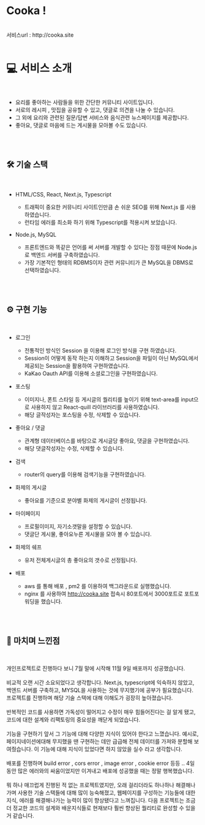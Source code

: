 # Cooka !
<br/>
서비스url : http://cooka.site

<br/>
<br/>

#   💻 서비스 소개 

<br/>

 - 요리를 좋아하는 사람들을 위한 간단한 커뮤니티 사이트입니다.  
 - 서로의 레시피 , 맛집을 공유할 수 있고, 댓글로 의견을 나눌 수 있습니다. 
 - 그 외에 요리와 관련된 질문/답변 서비스와 음식관련 뉴스페이지를 제공합니다.
 - 좋아요, 댓글로 마음에 드는 게시물을 모아볼 수도 있습니다.

<br/>
<br/>

##   🛠️ 기술 스택

<br/>

-  HTML/CSS, React, Next.js, Typescript
    -  트래픽이 중요한 커뮤니티 사이트인만큼 손 쉬운 SEO를 위해 Next.js 를 사용하였습니다.
    -  런타임 에러를 최소화 하기 위해 Typescript를 적용시켜 보았습니다.

-  Node.js, MySQL
    -  프론트엔드와 똑같은 언어를 써 서버를 개발할 수 있다는 장점 때문에 Node.js로 백엔드 서버를 구축하였습니다.
    -  가장 기본적인 형태의 RDBMS이자 관련 커뮤니티가 큰 MySQL을 DBMS로 선택하였습니다.
 
<br/>
<br/>

##   ⚙️ 구현 기능

<br/>

-   로그인
    -   전통적인 방식인 Session 을 이용해 로그인 방식을 구현 하였습니다.
    -   Session이 어떻게 동작 하는지 이해하고 Session을 파일이 아닌 MySQL에서 제공되는 Session을 활용하여 구현하였습니다.
    -   KaKao Oauth API를 이용해 소셜로그인을 구현하였습니다.

-   포스팅
    -   이미지나, 폰트 스타일 등 게시글의 퀄리티를 높이기 위해 text-area를 input으로 사용하지 않고 React-quill 라이브러리를 사용하였습니다.
    -   해당 글작성자는 포스팅을 수정, 삭제할 수 있습니다.
-   좋아요 / 댓글
    -   관계형 데이터베이스를 바탕으로 게시글당 좋아요, 댓글을 구현하였습니다.
    -   해당 댓글작성자는 수정, 삭제할 수 있습니다.
-   검색
    -   router의 query를 이용해 검색기능을 구현하였습니다.
-   화제의 게시글
    -   좋아요를 기준으로 분야별 화제의 게시글이 선정됩니다.
-   마이페이지
    -   프로필이미지, 자기소갯말을 설정할 수 있습니다.
    -   댓글단 게시물, 좋아요누른 게시물을 모아 볼 수 있습니다.
-   화제의 쉐프
    -   유저 전체게시글의 총 좋아요의 갯수로 선정됩니다.
-   배포
    -   aws 를 통해 배포 , pm2 를 이용하여 백그라운드로 실행했습니다.
    -   nginx 를 사용하여 http://cooka.site 접속시 80포트에서 3000포트로 포트포워딩을 했습니다.
<br/>
<br/>

##   🚩 마치며 느낀점

<br/>

개인프로젝트로 진행하다 보니 7월 말에 시작해 11월 9일 배포까지 성공했습니다.
<br/>
<br/>
비교적 오랜 시간 소요되었다고 생각합니다.
Next.js, typescript에 익숙하지 않았고,
백엔드 서버를 구축하고, MYSQL을 사용하는 것에 무지했기에 공부가 필요했습니다.
프로젝트를 진행하며 해당 기술 스택에 대해 이해도가 굉장히 높아졌습니다.
<br/>
<br/>
반복적인 코드를 사용하면 가독성이 떨어지고 수정이 매우 힘들어진다는 걸 알게 됐고,
코드에 대한 설계와 리팩토링의 중요성을 깨닫게 되었습니다.
<br/>
<br/>
기능을 구현하기 앞서 그 기능에 대해 다양한 지식이 있어야 한다고 느꼈습니다.
예시로, 페이지네이션에대해 무지했을 땐 구현하는 데만 급급해 전체 데이터를 가져와 분할해 보여줬습니다.
이 기능에 대해 지식이 있었다면 하지 않았을 실수 라고 생각합니다.
<br/>
<br/>
배포를 진행하며 build error , cors error , image error , cookie error 등등 ..
4일동안 많은 에러와의 싸움이었지만 이겨내고 배포에 성공했을 때는 정말 행복했습니다.
<br/>
<br/>
뭐 하나 매끄럽게 진행된 적 없는 프로젝트였지만,
오래 걸리더라도 하나하나 해결해나가며 사용한 기술 스택들에 대해 많이 능숙해졌고,
웹페이지를 구성하는 기능들에 대한 지식, 에러를 해결해나가는 능력이 많이 향상됐다고 느껴집니다.
다음 프로젝트는 조금 더 정교한 코드의 설계와 배운지식들로 현재보다 훨씬 향상된 퀄리티로 완성할 수 있을 거 같습니다.






